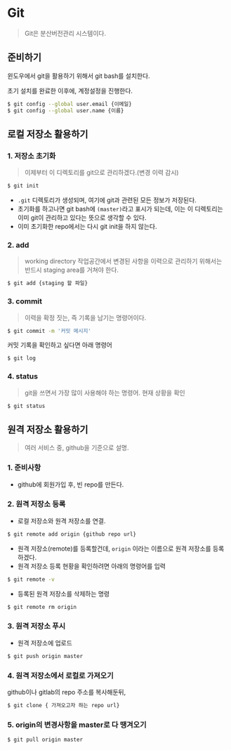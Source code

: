 # Git

> Git은 분산버전관리 시스템이다.

## 준비하기

윈도우에서 git을 활용하기 위해서 git bash를 설치한다.

초기 설치를 완료한 이후에, 계정설정을 진행한다.

```sh
$ git config --global user.email {이메일}
$ git config --global user.name {이름}
```

## 로컬 저장소 활용하기

### 1. 저장소 초기화

> 이제부터 이 디렉토리를 git으로 관리하겠다.(변경 이력 감시)

```sh
$ git init
```

- `.git` 디렉토리가 생성되며, 여기에 git과 관련된 모든 정보가 저장된다.
- 초기화를 하고나면 git bash에 `(master)`라고 표시가 되는데, 이는 이 디렉토리는 이미 git이 관리하고 있다는 뜻으로 생각할 수 있다.
- 이미 초기화한 repo에서는 다시 git init을 하지 않는다.

### 2. add

> working directory 작업공간에서 변경된 사항을 이력으로 관리하기 위해서는 반드시 staging area를 거쳐야 한다.

```sh
$ git add {staging 할 파일}
```

### 3. commit

> 이력을 확정 짓는, 즉 기록을 남기는 명령어이다.

```sh
$ git commit -m '커밋 메시지'
```

커밋 기록을 확인하고 싶다면 아래 명령어

```sh
$ git log
```

### 4. status

> git을 쓰면서 가장 많이 사용해야 하는 명령어. 현재 상황을 확인

```sh
$ git status
```

## 원격 저장소 활용하기

> 여러 서비스 중, github을 기준으로 설명.

### 1. 준비사항

- github에 회원가입 후, 빈 repo를 만든다.

### 2. 원격 저장소 등록

- 로컬 저장소와 원격 저장소를 연결.

```sh
$ git remote add origin {github repo url}
```

- 원격 저장소(remote)를 등록할건데,  `origin` 이라는 이름으로 원격 저장소를 등록하겠다.
- 원격 저장소 등록 현황을 확인하려면 아래의 명령어를 입력

```sh
$ git remote -v
```

- 등록된 원격 저장소를 삭제하는 명령

```sh
$ git remote rm origin
```

### 3. 원격 저장소 푸시

- 원격 저장소에 업로드

```sh
$ git push origin master
```

### 4. 원격 저장소에서 로컬로 가져오기

github이나 gitlab의  repo 주소를 복사해둔뒤,

```sh
$ git clone { 가져오고자 하는 repo url}
```

### 5. origin의 변경사항을 master로 다 땡겨오기

```sh
$ git pull origin master
```



